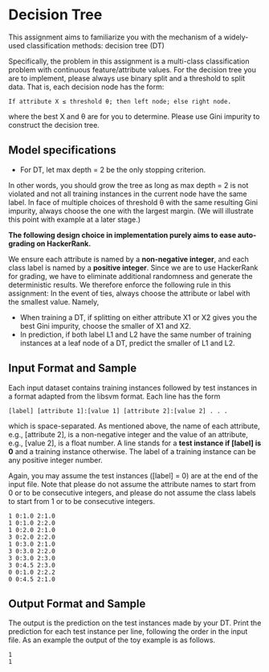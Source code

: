 # Decision Tree
This assignment aims to familiarize you with the mechanism of a widely-used classification methods: decision tree (DT)

Specifically, the problem in this assignment is a multi-class classification problem with continuous feature/attribute values. For the decision tree you are to implement, please always use binary split and a threshold to split data. That is, each decision node has the form:

    If attribute X ≤ threshold θ; then left node; else right node.
where the best X and θ are for you to determine. Please use Gini impurity to construct the
decision tree.

## Model specifications
- For DT, let max depth = 2 be the only stopping criterion. 

In other words, you should grow the tree as long as max depth = 2 is not violated and not all training instances in the current node have the same label. In face of multiple choices of threshold θ with the same resulting Gini impurity, always choose the one with the largest margin. (We will illustrate this point with example at a later stage.)

**The following design choice in implementation purely aims to ease auto- grading on HackerRank.** 

We ensure each attribute is named by a **non-negative integer**, and each class label is named by a **positive integer**. Since we are to use HackerRank for grading, we have to eliminate additional randomness and generate the deterministic results. We therefore enforce the following rule in this assignment: In the event of ties, always choose the attribute or label with the smallest value. Namely,
- When training a DT, if splitting on either attribute X1 or X2 gives you the best Gini impurity, choose the smaller of X1 and X2.
- In prediction, if both label L1 and L2 have the same number of training instances at a leaf node of a DT, predict the smaller of L1 and L2.

## Input Format and Sample
Each input dataset contains training instances followed by test instances in a format adapted from the libsvm format. Each line has the form

    [label] [attribute 1]:[value 1] [attribute 2]:[value 2] . . .
which is space-separated. As mentioned above, the name of each attribute, e.g., [attribute 2], is a non-negative integer and the value of an attribute, e.g., [value 2], is a float number. A line stands for a **test instance if [label] is 0** and a training instance otherwise. The label of a training instance can be any positive integer number.

Again, you may assume the test instances ([label] = 0) are at the end of the input file. Note that please do not assume the attribute names to start from 0 or to be consecutive integers, and please do not assume the class labels to start from 1 or to be consecutive integers.

    1 0:1.0 2:1.0 
    1 0:1.0 2:2.0 
    1 0:2.0 2:1.0 
    3 0:2.0 2:2.0 
    1 0:3.0 2:1.0 
    3 0:3.0 2:2.0 
    3 0:3.0 2:3.0 
    3 0:4.5 2:3.0 
    0 0:1.0 2:2.2 
    0 0:4.5 2:1.0

## Output Format and Sample
The output is the prediction on the test instances made by your DT. Print the prediction for each test instance per line, following the order in the input file.
As an example the output of the toy example is as follows.

    1
    1
